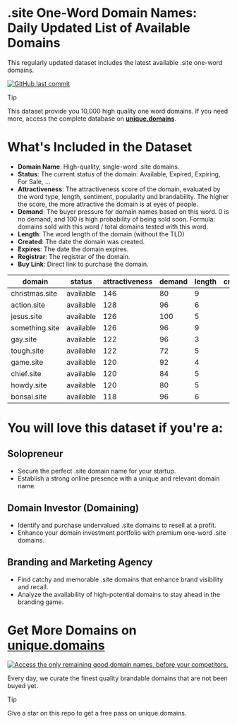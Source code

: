 
# .site One-Word Domain Names: Daily Updated List of Available Domains

This regularly updated dataset includes the latest available .site one-word domains.

[![GitHub last commit](https://img.shields.io/github/last-commit/google/skia.svg?style=flat)]() 

> [!TIP]
> This dataset provide you 10,000 high quality one word domains.
> If you need more, access the complete database on **[unique.domains](https://unique.domains?utm_source=github&utm_medium=dataset&utm_campaign=.site&utm_content=description.top)**.

# What's Included in the Dataset

- **Domain Name**: High-quality, single-word .site domains.
- **Status**: The current status of the domain: Available, Expired, Expiring, For Sale, ...
- **Attractiveness**: The attractiveness score of the domain, evaluated by the word type, length, sentiment, popularity and brandability. The higher the score, the more attractive the domain is at eyes of people.
- **Demand**: The buyer pressure for domain names based on this word. 0 is no demand, and 100 is high probability of being sold soon. Formula: domains sold with this word / total domains tested with this word.
- **Length**: The word length of the domain (without the TLD)
- **Created**: The date the domain was created.
- **Expires**: The date the domain expires.
- **Registrar**: The registrar of the domain.
- **Buy Link**: Direct link to purchase the domain.

| domain         | status    | attractiveness | demand | length | created | expires | registrar | sectors                            |
| -------------- | --------- | -------------- | ------ | ------ | ------- | ------- | --------- | ---------------------------------- |
| christmas.site | available | 146            | 80     | 9      |         |         |           | Hospitality,Retail                 |
| action.site    | available | 128            | 96     | 6      |         |         |           | Business,Entertainment,General,Law |
| jesus.site     | available | 126            | 100    | 5      |         |         |           | Religion                           |
| something.site | available | 126            | 96     | 9      |         |         |           | Education,General,Media            |
| gay.site       | available | 122            | 96     | 3      |         |         |           | Entertainment,Fashion,Media        |
| tough.site     | available | 122            | 72     | 5      |         |         |           | Health and Fitness,Sports          |
| game.site      | available | 120            | 92     | 4      |         |         |           | Entertainment,Media,Sports         |
| chief.site     | available | 120            | 84     | 5      |         |         |           | Business,General,Media,Technology  |
| howdy.site     | available | 120            | 80     | 5      |         |         |           | Technology                         |
| bonsai.site    | available | 118            | 96     | 6      |         |         |           | Arts,Environment                   |

# You will love this dataset if you're a:

## Solopreneur

- Secure the perfect .site domain name for your startup.
- Establish a strong online presence with a unique and relevant domain name.

## Domain Investor (Domaining)

- Identify and purchase undervalued .site domains to resell at a profit.
- Enhance your domain investment portfolio with premium one-word .site domains.

## Branding and Marketing Agency

- Find catchy and memorable .site domains that enhance brand visibility and recall.
- Analyze the availability of high-potential domains to stay ahead in the branding game.

# Get More Domains on [unique.domains](https://unique.domains?utm_source=github&utm_medium=dataset&utm_campaign=.site&utm_content=description.bottom)

[![Access the only remaining good domain names, before your competitors.](https://github.site/UniqueDomains/site-oneword-domains/blob/main/unique.domains.jpg?raw=true)](https://unique.domains?utm_source=github&utm_medium=dataset&utm_campaign=.site&utm_content=description.image)

Every day, we curate the finest quality brandable domains that are not been buyed yet.

> [!TIP]
> Give a star on this repo to get a free pass on unique.domains.
        